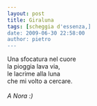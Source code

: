 ```yaml
---
layout: post
title: Giraluna
tags: [scheggia d'essenza,]
date: 2009-06-30 22:58:00
author: pietro
---
```

Una sfocatura nel cuore<br/>la pioggia lava via,<br/>le lacrime alla luna<br/>che mi volto a cercare.<br/><br/><span style="font-style: italic">A Nora :)</span>
